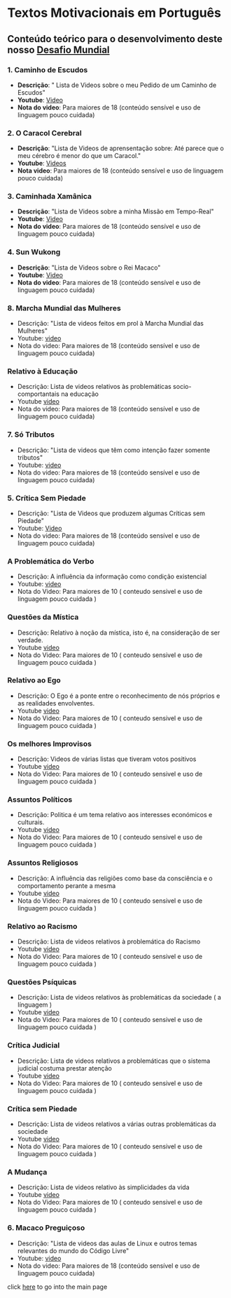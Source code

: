 # Textos Motivacionais em Português

## Conteúdo teórico para o desenvolvimento deste nosso [Desafio Mundial](../dm/README.md)

### 1. Caminho de Escudos
  - **Descrição**: " Lista de Videos sobre o meu Pedido de um Caminho de Escudos"
  - **Youtube**: [Video](https://www.youtube.com/playlist?list=PLEIKvfX5iExDcV4eAdBnRVF6xgrhW_oFJ) 
  - **Nota do video**: Para maiores de 18 (conteúdo sensível e uso de linguagem pouco cuidada)

### 2. O Caracol Cerebral
  - **Descrição**: "Lista de Videos de aprensentação sobre: Até parece que o meu cérebro é menor do que um Caracol."
  - **Youtube**: [Videos](https://www.youtube.com/playlist?list=PLEIKvfX5iExCJKaQjuVlJyY2kxxfYJMD-)
  - **Nota video**: Para maiores de 18 (conteúdo sensível e uso de linguagem pouco cuidada)

### 3. Caminhada Xamânica
  - **Descrição**: "Lista de Videos sobre a minha Missão em Tempo-Real"
  - **Youtube**: [Video]( https://www.youtube.com/playlist?list=PLEIKvfX5iExDC6s7Lx8unSbeA8wqqsB6m )
  - **Nota do video**: Para maiores de 18 (conteúdo sensível e uso de linguagem pouco cuidada)

### 4. Sun Wukong
  - **Descrição**: "Lista de Videos sobre o Rei Macaco"
  - **Youtube**: [Video](https://www.youtube.com/playlist?list=PLEIKvfX5iExBzVb0gbo72xIU6xaV1bPXd)
  - **Nota do video**: Para maiores de 18 (conteúdo sensível e uso de linguagem pouco cuidada)

### 8. Marcha Mundial das Mulheres 
  - Descrição: "Lista de videos feitos em prol à Marcha Mundial das Mulheres"
  - Youtube: [video](https://www.youtube.com/playlist?list=PLEIKvfX5iExCm9YrriaKIy-4hKrKhPlGk)
  - Nota do video: Para maiores de 18 (conteúdo sensível e uso de linguagem pouco cuidada) 

### Relativo à Educação
  - Descrição: Lista de videos relativos às problemáticas socio-comportantais na educação
  - Youtube [video](https://www.youtube.com/playlist?list=PLEIKvfX5iExBB_i4rUOpF7odCfIvYcL_K)
  - Nota do video: Para maiores de 18 (conteúdo sensível e uso de linguagem pouco cuidada) 

### 7. Só Tributos
  - Descrição: "Lista de videos que têm como intenção fazer somente tributos"
  - Youtube: [video](https://www.youtube.com/playlist?list=PLEIKvfX5iExDflCxQ2SUHcOzaodhD7onf)
  - Nota do video: Para maiores de 18 (conteúdo sensível e uso de linguagem pouco cuidada)

### 5. Crítica Sem Piedade
  - Descrição: "Lista de Videos que produzem algumas Críticas sem Piedade"
  - Youtube: [Video](https://www.youtube.com/playlist?list=PLEIKvfX5iExArL3bi2y0VoaVhKWSP3dAv)
  - Nota do video: Para maiores de 18 (conteúdo sensível e uso de linguagem pouco cuidada)
 
### A Problemática do Verbo
  - Descrição: A influência da informação como condição existencial
  - Youtube: [video](https://www.youtube.com/playlist?list=PLEIKvfX5iExA_F_kMb0z2AHSndXkVL72O)
  - Nota do Video: Para maiores de 10 ( conteudo sensivel e uso de linguagem pouco cuidada ) 

### Questões da Mística
  - Descrição: Relativo à noção da mística, isto é, na consideração de ser verdade. 
  - Youtube [video](https://www.youtube.com/playlist?list=PLEIKvfX5iExA3v9-KCrNkgAUHlzna18Yv)
  - Nota do Video: Para maiores de 10 ( conteudo sensivel e uso de linguagem pouco cuidada ) 

### Relativo ao Ego
  - Descrição: O Ego é a ponte entre o reconhecimento de nós próprios e as realidades envolventes. 
  - Youtube [video](https://www.youtube.com/playlist?list=PLEIKvfX5iExBBXRizfhxVNEunRTDJM2os)
  - Nota do Video: Para maiores de 10 ( conteudo sensivel e uso de linguagem pouco cuidada ) 

### Os melhores Improvisos
  - Descrição: Videos de várias listas que tiveram votos positivos
  - Youtube [video](https://www.youtube.com/playlist?list=PLEIKvfX5iExAAQ89WDGIkAileiWzfn7Ur)
  - Nota do Video: Para maiores de 10 ( conteudo sensivel e uso de linguagem pouco cuidada ) 

### Assuntos Políticos
  - Descrição: Politica é um tema relativo aos interesses económicos e culturais.
  - Youtube [video](https://www.youtube.com/playlist?list=PLEIKvfX5iExCtnvJEBbhSEL2wUgUpVAf1)
  - Nota do Video: Para maiores de 10 ( conteudo sensivel e uso de linguagem pouco cuidada ) 

### Assuntos Religiosos
  - Descrição: A influência das religiões como base da consciência e o comportamento perante a mesma
  - Youtube [video](https://www.youtube.com/playlist?list=PLEIKvfX5iExCX9WVIQK6BWL3U-cfyUFBY)
  - Nota do Video: Para maiores de 10 ( conteudo sensivel e uso de linguagem pouco cuidada ) 

### Relativo ao Racismo
  - Descrição: Lista de videos relativos à problemática do Racismo
  - Youtube [video](https://www.youtube.com/playlist?list=PLEIKvfX5iExDiEAahdHzcC25hIhLJCHx2)
  - Nota do Video: Para maiores de 10 ( conteudo sensivel e uso de linguagem pouco cuidada ) 

### Questões Psíquicas
  - Descrição: Lista de videos relativos às problemáticas da sociedade ( a línguagem ) 
  - Youtube [video](https://www.youtube.com/playlist?list=PLEIKvfX5iExCs9dPpMr79cUp6zMmRwYG-)
  - Nota do Video: Para maiores de 10 ( conteudo sensivel e uso de linguagem pouco cuidada ) 

### Crítica Judicial
  - Descrição: Lista de videos relativos a problemáticas que o sistema judicial costuma prestar atenção
  - Youtube [video](https://www.youtube.com/playlist?list=PLEIKvfX5iExBH9j71gCWK_gotTjAHqQXZ)
  - Nota do Video: Para maiores de 10 ( conteudo sensivel e uso de linguagem pouco cuidada ) 

### Crítica sem Piedade
  - Descrição: Lista de videos relativos a várias outras problemáticas da sociedade
  - Youtube [video](https://www.youtube.com/playlist?list=PLEIKvfX5iExArL3bi2y0VoaVhKWSP3dAv)
  - Nota do Video: Para maiores de 10 ( conteudo sensivel e uso de linguagem pouco cuidada ) 

### A Mudança
  - Descrição: Lista de videos relativo às simplicidades da vida
  - Youtube [video](https://www.youtube.com/playlist?list=PLEIKvfX5iExCzgYHeOhqNrEE1nxQaWbjA)
  - Nota do Video: Para maiores de 10 ( conteudo sensivel e uso de linguagem pouco cuidada ) 

### 6. Macaco Preguiçoso
  - Descrição: "Lista de videos das aulas de Linux e outros temas relevantes do mundo do Código Livre"
  - Youtube: [video](https://www.youtube.com/playlist?list=PLEIKvfX5iExD8upuQYCaLJpCx6sKtxg3N)
  - Nota do video: Para maiores de 18 (conteúdo sensível e uso de linguagem pouco cuidada)

click [here](../README.md) to go into the main page
